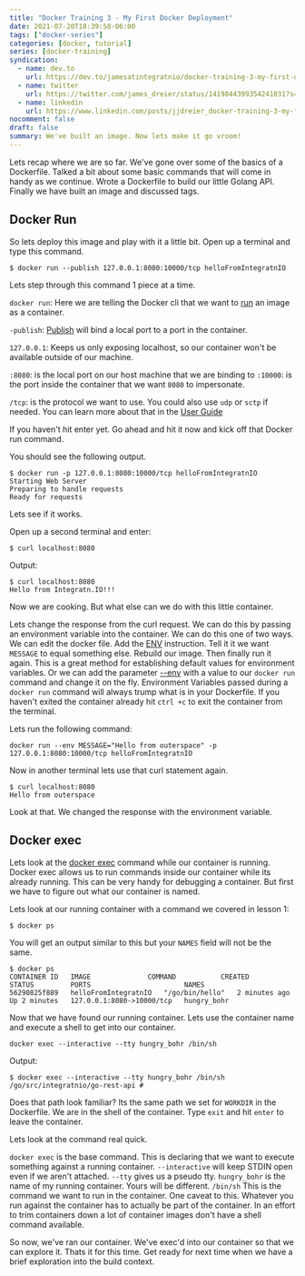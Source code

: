 ```yaml
---
title: "Docker Training 3 - My First Docker Deployment"
date: 2021-07-20T18:39:58-06:00
tags: ["docker-series"]
categories: [docker, tutorial]
series: [docker-training]
syndication:
  - name: dev.to
    url: https://dev.to/jamesatintegratnio/docker-training-3-my-first-docker-deployment-4m92
  - name: twitter
    url: https://twitter.com/james_dreier/status/1419844399354241031?s=20
  - name: linkedin
    url: https://www.linkedin.com/posts/jjdreier_docker-training-3-my-first-docker-deployment-activity-6825609258286006272-lPIq
nocomment: false
draft: false
summary: We've built an image. Now lets make it go vroom!
---
```


Lets recap where we are so far. We've gone over some of the basics of a Dockerfile. Talked a bit about some basic commands that will come in handy as we continue. Wrote a Dockerfile to build our little Golang API. Finally we have built an image and discussed tags.


## Docker Run
So lets deploy this image and play with it a little bit. Open up a terminal and type this command.
```shell
$ docker run --publish 127.0.0.1:8080:10000/tcp helloFromIntegratnIO
```

Lets step through this command 1 piece at a time.

`docker run`: Here we are telling the Docker cli that we want to [run](https://docs.docker.com/engine/reference/commandline/run/) an image as a container.

`-publish`: [Publish](https://docs.docker.com/engine/reference/commandline/run/#publish-or-expose-port--p---expose) will bind a local port to a port in the container.

`127.0.0.1`: Keeps us only exposing localhost, so our container won't be available outside of our machine.

`:8080`: is the local port on our host machine that we are binding to
`:10000`: is the port inside the container that we want `8080` to impersonate.

`/tcp`: is the protocol we want to use. You could also use `udp` or `sctp` if needed. You can learn more about that in the [User Guide](https://docs.docker.com/network/links/#connect-using-network-port-mapping)

If you haven't hit enter yet. Go ahead and hit it now and kick off that Docker run command.

You should see the following output.
```shell
$ docker run -p 127.0.0.1:8080:10000/tcp helloFromIntegratnIO
Starting Web Server
Preparing to handle requests
Ready for requests
```
Lets see if it works. 

Open up a second terminal and enter:
```shell
$ curl localhost:8080
```
Output:
```shell
$ curl localhost:8080
Hello from Integratn.IO!!!
```

Now we are cooking. But what else can we do with this little container. 

Lets change the response from the curl request. We can do this by passing an environment variable into the container. We can do this one of two ways. We can edit the docker file. Add the [ENV](https://docs.docker.com/engine/reference/builder/#env) instruction. Tell it it we want `MESSAGE` to equal something else. Rebuild our image. Then finally run it again. This is a great method for establishing default values for environment variables. Or we can add the parameter [--env](https://docs.docker.com/engine/reference/commandline/run/#set-environment-variables--e---env---env-file) with a value to our `docker run` command and change it on the fly. Environment Variables passed during a `docker run` command will always trump what is in your Dockerfile. If you haven't exited the container already hit `ctrl +c` to exit the container from the terminal.

Lets run the following command:
```shell
docker run --env MESSAGE="Hello from outerspace" -p 127.0.0.1:8080:10000/tcp helloFromIntegratnIO
```
Now in another terminal lets use that curl statement again.
```shell
$ curl localhost:8080
Hello from outerspace
```
Look at that. We changed the response with the environment variable.

## Docker exec

Lets look at the [docker exec](https://docs.docker.com/engine/reference/commandline/exec/) command while our container is running. Docker exec allows us to run commands inside our container while its already running. This can be very handy for debugging a container. But first we have to figure out what our container is named.

Lets look at our running container with a command we covered in lesson 1:
```shell
$ docker ps
```
You will get an output similar to this but your `NAMES` field will not be the same.

```shell
$ docker ps                     
CONTAINER ID   IMAGE              COMMAND           CREATED         STATUS         PORTS                       NAMES
56290825f889   helloFromIntegratnIO   "/go/bin/hello"   2 minutes ago   Up 2 minutes   127.0.0.1:8080->10000/tcp   hungry_bohr
```

Now that we have found our running container. Lets use the container name and execute a shell to get into our container.
```shell
docker exec --interactive --tty hungry_bohr /bin/sh
```
Output:
```shell
$ docker exec --interactive --tty hungry_bohr /bin/sh
/go/src/integratnio/go-rest-api # 
```
Does that path look familiar? Its the same path we set for `WORKDIR` in the Dockerfile. We are in the shell of the container. Type `exit` and hit `enter` to leave the container.

Lets look at the command real quick. 

`docker exec` is the base command. This is declaring that we want to execute something against a running container.
`--interactive` will keep STDIN open even if we aren't attached.
`--tty` gives us a pseudo tty.
`hungry_bohr` is the name of my running container. Yours will be different.
`/bin/sh` This is the command we want to run in the container. One caveat to this. Whatever you run against the container has to actually be part of the container. In an effort to trim containers down a lot of container images don't have a shell command available.

So now, we've ran our container. We've exec'd into our container so that we can explore it. Thats it for this time. Get ready for next time when we have a brief exploration into the build context.